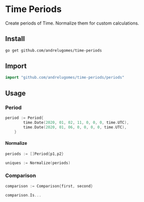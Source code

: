 # Time Periods

Create periods of Time. Normalize them for custom calculations.

## Install

```bash
go get github.com/andrelugomes/time-periods
```

## Import

```go
import "github.com/andrelugomes/time-periods/periods"
```

## Usage

### Period

```go
period := Period{
		time.Date(2020, 01, 02, 11, 0, 0, 0, time.UTC),
		time.Date(2020, 01, 06, 0, 0, 0, 0, time.UTC),
	}
```

#### Normalize

```go
periods := []Period{p1,p2}

uniques := Normalize(periods)
```

### Comparison

```go
comparison := Comparison{first, second}

comparison.Is...
```




